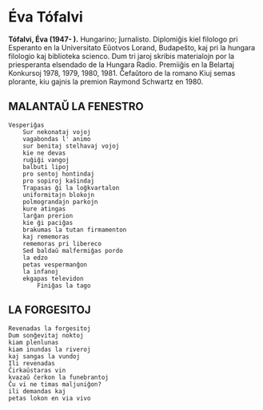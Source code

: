 # Éva Tófalvi

**Tófalvi, Éva (1947- ).** Hungarino; ĵurnalisto. Diplomiĝis kiel filologo pri Esperanto en la Universitato Eŭotvos Lorand, Budapeŝto, kaj pri la hungara filologio kaj biblioteka scienco. Dum tri jaroj skribis materialojn por la priesperanta elsendado de la Hungara Radio. Premiiĝis en la Belartaj Konkursoj 1978, 1979, 1980, 1981. Ĉefaŭtoro de la romano Kiuj semas plorante, kiu gajnis la premion Raymond Schwartz en 1980.

## MALANTAŬ LA FENESTRO

    Vesperiĝas
        Sur nekonataj vojoj
        vagabondas l' animo
        sur benitaj stelhavaj vojoj
        kie ne devas
        ruĝiĝi vangoj
        balbuti lipoj
        pro sentoj hontindaj
        pro sopiroj kaŝindaj
        Trapasas ĝi la loĝkvartalon
        uniformitajn blokojn
        polmograndajn parkojn
        kure atingas
        larĝan prerion
        kie ĝi paciĝas
        brakumas la tutan firmamenton
        kaj rememoras
        rememoras pri libereco
        Sed baldaŭ malfermiĝas pordo
        la edzo
        petas vespermanĝon
        la infanoj
        ekgapas televidon
            Finiĝas la tago

## LA FORGESITOJ

    Revenadas la forgesitoj
    Dum sonĝevitaj noktoj
    kiam plenlunas
    kiam inundas la riveroj
    kaj sangas la vundoj
    Ili revenadas
    Ĉirkaŭstaras vin
    kvazaŭ ĉerkon la funebrantoj
    Ĉu vi ne timas maljuniĝon?
    ili demandas kaj
    petas lokon en via vivo
